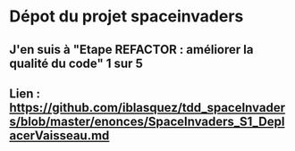 # Dépot du projet spaceinvaders

## J'en suis à "Etape REFACTOR : améliorer la qualité du code" 1 sur 5
## Lien : https://github.com/iblasquez/tdd_spaceInvaders/blob/master/enonces/SpaceInvaders_S1_DeplacerVaisseau.md